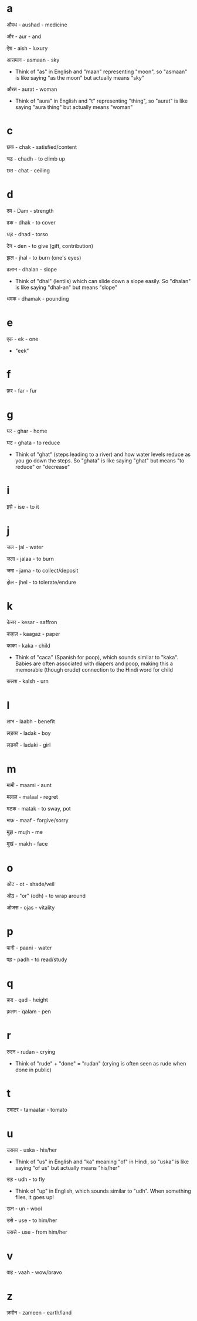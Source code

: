 # a

औषध  - aushad - medicine

और - aur - and

ऐश - aish - luxury

आसमान - asmaan - sky
- Think of "as" in English and "maan" representing "moon", so "asmaan" is like saying "as the moon" but actually means "sky"

औरत - aurat - woman
- Think of "aura" in English and "t" representing "thing", so "aurat" is like saying "aura thing" but actually means "woman"

# c

छक - chak - satisfied/content

चढ़ - chadh - to climb up

छत - chat - ceiling

# d

दम - Dam - strength

ढक - dhak - to cover

धड़ - dhad - torso

देन - den - to give (gift, contribution)

झल - jhal - to burn (one's eyes)

ढलान - dhalan - slope
- Think of "dhal" (lentils) which can slide down a slope easily. So "dhalan" is like saying "dhal-an" but means "slope"

धमक - dhamak - pounding

# e

एक  - ek - one
- "eek"

# f

फ़र - far - fur

# g

घर - ghar - home

घट - ghata - to reduce
- Think of "ghat" (steps leading to a river) and how water levels reduce as you go down the steps. So "ghata" is like saying "ghat" but means "to reduce" or "decrease"

# i

इसे - ise - to it

# j

जल - jal - water

जला - jalaa - to burn

जमा - jama - to collect/deposit

झेल - jhel - to tolerate/endure

# k

केसर - kesar - saffron

काग़ज़ - kaagaz - paper

काका - kaka - child
- Think of "caca" (Spanish for poop), which sounds similar to "kaka". Babies are often associated with diapers and poop, making this a memorable (though crude) connection to the Hindi word for child

कलश - kalsh - urn

# l

लाभ - laabh - benefit

लड़का - ladak - boy

लड़की - ladaki - girl

# m

मामी - maami - aunt

मलाल - malaal - regret

मटक - matak - to sway, pot

माफ़  - maaf - forgive/sorry

मुझ  - mujh - me

मुखं - makh - face

# o

ओट - ot - shade/veil

ओढ़ - "or" (odh) - to wrap around

ओजस - ojas - vitality

# p

पानी - paani - water


पढ़ - padh - to read/study

# q

क़द - qad - height

क़लम - qalam - pen

# r

रुदन - rudan - crying
- Think of "rude" + "done" = "rudan" (crying is often seen as rude when done in public)

# t

टमाटर - tamaatar - tomato

# u

उसका - uska - his/her
- Think of "us" in English and "ka" meaning "of" in Hindi, so "uska" is like saying "of us" but actually means "his/her"

उड़ - udh - to fly
- Think of "up" in English, which sounds similar to "udh". When something flies, it goes up!

ऊन - un - wool

उसे - use - to him/her

उससे - use - from him/her

# v

वाह - vaah - wow/bravo

# z

ज़मीन - zameen - earth/land